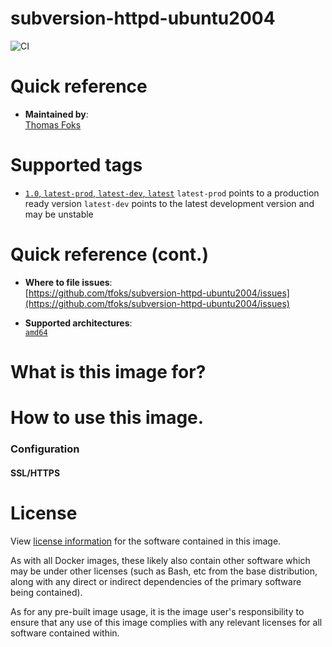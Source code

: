 # subversion-httpd-ubuntu2004

![CI](https://github.com/tfoks/subversion-httpd-ubuntu2004/actions/workflows/docker-image.yml/badge.svg)

# Quick reference

-	**Maintained by**:  
	[Thomas Foks](https://github.com/tfoks)

# Supported tags

-	[`1.0`, `latest-prod`, `latest-dev`, `latest`](https://hub.docker.com/r/tfoks/subversion-httpd-ubuntu2004)
`latest-prod` points to a production ready version
`latest-dev` points to the latest development version and may be unstable

# Quick reference (cont.)

-	**Where to file issues**:  
	[https://github.com/tfoks/subversion-httpd-ubuntu2004/issues](https://github.com/tfoks/subversion-httpd-ubuntu2004/issues)

-	**Supported architectures**:  
	[`amd64`](https://hub.docker.com/r/tfoks/subversion-httpd-ubuntu2004/)

# What is this image for?

# How to use this image.

### Configuration

#### SSL/HTTPS

# License

View [license information](https://www.apache.org/licenses/) for the software contained in this image.

As with all Docker images, these likely also contain other software which may be under other licenses (such as Bash, etc from the base distribution, along with any direct or indirect dependencies of the primary software being contained).

As for any pre-built image usage, it is the image user's responsibility to ensure that any use of this image complies with any relevant licenses for all software contained within.
